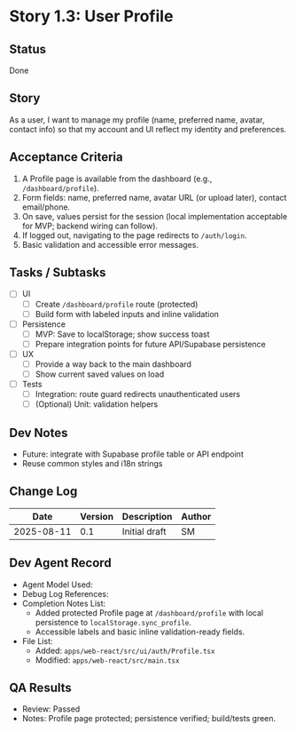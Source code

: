 # Story 1.3: User Profile

## Status
Done

## Story
As a user, I want to manage my profile (name, preferred name, avatar, contact info) so that my account and UI reflect my identity and preferences.

## Acceptance Criteria
1. A Profile page is available from the dashboard (e.g., `/dashboard/profile`).
2. Form fields: name, preferred name, avatar URL (or upload later), contact email/phone.
3. On save, values persist for the session (local implementation acceptable for MVP; backend wiring can follow).
4. If logged out, navigating to the page redirects to `/auth/login`.
5. Basic validation and accessible error messages.

## Tasks / Subtasks
- [ ] UI
  - [ ] Create `/dashboard/profile` route (protected)
  - [ ] Build form with labeled inputs and inline validation
- [ ] Persistence
  - [ ] MVP: Save to localStorage; show success toast
  - [ ] Prepare integration points for future API/Supabase persistence
- [ ] UX
  - [ ] Provide a way back to the main dashboard
  - [ ] Show current saved values on load
- [ ] Tests
  - [ ] Integration: route guard redirects unauthenticated users
  - [ ] (Optional) Unit: validation helpers

## Dev Notes
- Future: integrate with Supabase profile table or API endpoint
- Reuse common styles and i18n strings

## Change Log
| Date | Version | Description | Author |
|------|---------|-------------|--------|
| 2025-08-11 | 0.1 | Initial draft | SM |

## Dev Agent Record
- Agent Model Used:
- Debug Log References:
- Completion Notes List:
  - Added protected Profile page at `/dashboard/profile` with local persistence to `localStorage.sync_profile`.
  - Accessible labels and basic inline validation-ready fields.
- File List:
  - Added: `apps/web-react/src/ui/auth/Profile.tsx`
  - Modified: `apps/web-react/src/main.tsx`

## QA Results
- Review: Passed
- Notes: Profile page protected; persistence verified; build/tests green.
